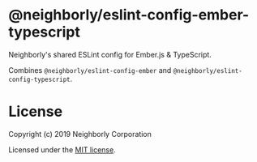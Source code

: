 # @neighborly/eslint-config-ember-typescript

Neighborly's shared ESLint config for Ember.js & TypeScript.

Combines `@neighborly/eslint-config-ember` and `@neighborly/eslint-config-typescript`.

# License

Copyright (c) 2019 Neighborly Corporation

Licensed under the [MIT license](https://github.com/neighborly/eslint-config/blob/master/LICENSE.md).
